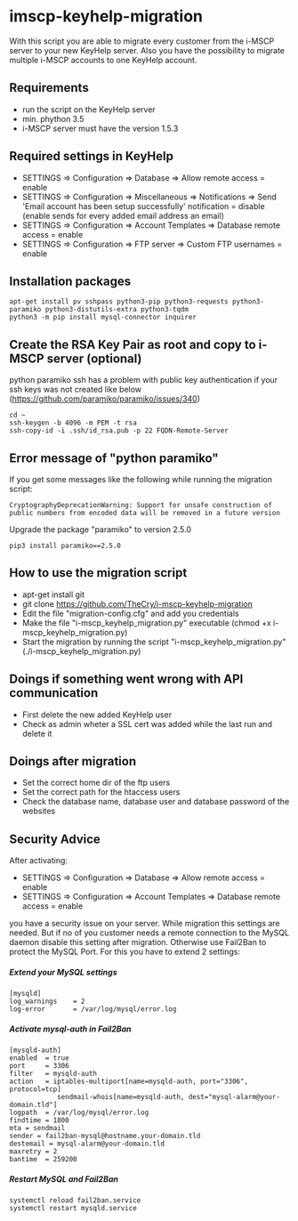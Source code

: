 # imscp-keyhelp-migration
With this script you are able to migrate every customer from the i-MSCP server to your new KeyHelp server. Also you have the possibility to migrate multiple 
i-MSCP accounts to one KeyHelp account.

## Requirements
* run the script on the KeyHelp server
* min. phython 3.5
* i-MSCP server must have the version 1.5.3

## Required settings in KeyHelp
* SETTINGS => Configuration => Database => Allow remote access = enable
* SETTINGS => Configuration => Miscellaneous => Notifications => Send 'Email account has been setup successfully' notification = disable (enable sends for every added email address an email)
* SETTINGS => Configuration => Account Templates => Database remote access = enable
* SETTINGS => Configuration => FTP server => Custom FTP usernames = enable

## Installation packages
```
apt-get install pv sshpass python3-pip python3-requests python3-paramiko python3-distutils-extra python3-tqdm
python3 -m pip install mysql-connector inquirer
```

## Create the RSA Key Pair as root and copy to i-MSCP server (optional)
python paramiko ssh has a problem with public key authentication if your ssh keys was not created like below (https://github.com/paramiko/paramiko/issues/340)
```
cd ~
ssh-keygen -b 4096 -m PEM -t rsa
ssh-copy-id -i .ssh/id_rsa.pub -p 22 FQDN-Remote-Server
```

## Error message of "python paramiko"
If you get some messages like the following while running the migration script:
```
CryptographyDeprecationWarning: Support for unsafe construction of public numbers from encoded data will be removed in a future version
```
Upgrade the package "paramiko" to version 2.5.0
```
pip3 install paramiko==2.5.0
```

## How to use the migration script
* apt-get install git
* git clone https://github.com/TheCry/i-mscp-keyhelp-migration
* Edit the file "migration-config.cfg" and add you credentials
* Make the file "i-mscp_keyhelp_migration.py" executable (chmod +x i-mscp_keyhelp_migration.py)
* Start the migration by running the script "i-mscp_keyhelp_migration.py" (./i-mscp_keyhelp_migration.py)

## Doings if something went wrong with API communication
* First delete the new added KeyHelp user
* Check as admin wheter a SSL cert was added while the last run and delete it

## Doings after migration
* Set the correct home dir of the ftp users
* Set the correct path for the htaccess users
* Check the database name, database user and database password of the websites

## Security Advice
After activating:
* SETTINGS => Configuration => Database => Allow remote access = enable
* SETTINGS => Configuration => Account Templates => Database remote access = enable

you have a security issue on your server. While migration this settings are needed. 
But if no of you customer needs a remote connection to the MySQL daemon disable this setting after migration. Otherwise use Fail2Ban to protect the MySQL Port.
For this you have to extend 2 settings:
##### Extend your MySQL settings
```
[mysqld]
log_warnings    = 2
log-error       = /var/log/mysql/error.log
```

##### Activate mysql-auth in Fail2Ban
```
[mysqld-auth]
enabled  = true
port     = 3306
filter   = mysqld-auth
action   = iptables-multiport[name=mysqld-auth, port="3306", protocol=tcp]
			sendmail-whois[name=mysqld-auth, dest="mysql-alarm@your-domain.tld"]
logpath  = /var/log/mysql/error.log
findtime = 1800
mta = sendmail
sender = fail2ban-mysql@hostname.your-domain.tld
destemail = mysql-alarm@your-domain.tld
maxretry = 2
bantime  = 259200
```

##### Restart MySQL and Fail2Ban
```
systemctl reload fail2ban.service
systemctl restart mysqld.service
```
